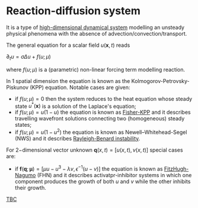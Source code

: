 # Reaction-diffusion system

It is a type of [high-dimensional dynamical system](HighDimensionalSystem.md) modelling an unsteady physical phenomena with the absence of advection/convection/transport.

The general equation for a scalar field $u(\boldsymbol{x},t)$ reads

$\partial_t u = \sigma\Delta u + f(u;\mu)$

where $f(u;\mu)$ is a (parametric) non-linear forcing term modelling reaction.

In $1$ spatial dimension the equation is known as the Kolmogorov-Petrovsky-Piskunov (KPP) equation. Notable cases are given:
* if $f(u;\mu)=0$ then the system reduces to the heat equation whose steady state $u^{* }(\boldsymbol{x})$ is a solution of the Laplace's equation;
* if $f(u;\mu)=u(1-u)$ the equation is known as [Fisher-KPP](https://en.wikipedia.org/wiki/KPP%E2%80%93Fisher_equation) and it describes travelling wavefront solutions connecting two (homogeneous) steady states;
* if $f(u;\mu)=u(1-u^2)$ the equation is known as Newell–Whitehead-Segel (NWS) and it describes [Rayleigh-Benard instability](https://en.wikipedia.org/wiki/Rayleigh%E2%80%93B%C3%A9nard_convection).

For $2-$dimensional vector unknown $\boldsymbol{q}(x,t)=[u(x,t),v(x,t)]$ special cases are:
* if $\boldsymbol{f}(\boldsymbol{q};\boldsymbol{\mu})=[\mu u - u^3 -\lambda v, \epsilon^{-1}(u-v)]$ the equation is known as [FitzHugh-Nagumo](https://en.wikipedia.org/wiki/FitzHugh%E2%80%93Nagumo_model) (FHN) and it describes activatpr-inhibitor systems in which one component produces the growth of both $u$ and $v$ while the other inhibits their growth. 

[TBC](https://en.wikipedia.org/wiki/Reaction%E2%80%93diffusion_system)
